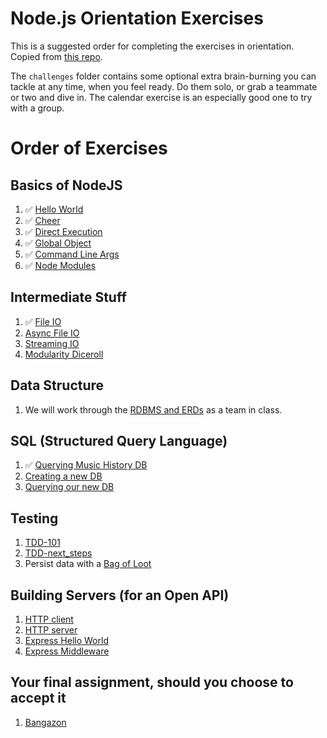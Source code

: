 # Node.js Orientation Exercises

This is a suggested order for completing the exercises in orientation. Copied from [this repo](https://github.com/nashville-software-school/bangazon-corp/tree/master/orientation/resources).

The `challenges` folder contains some optional extra brain-burning you can tackle at any time, when you feel ready. Do them solo, or grab a teammate or two and dive in. The calendar exercise is an especially good one to try with a group.

# Order of Exercises

## Basics of NodeJS

1. :white_check_mark: [Hello World](00-helloWorld.js)
1. :white_check_mark: [Cheer](01-cheer.js)
1. :white_check_mark: [Direct Execution](02-directExec.js)
1. :white_check_mark: [Global Object](03-global.js)
1. :white_check_mark: [Command Line Args](05-sum.js)
1. :white_check_mark: [Node Modules](06-chalkFlag.js)

## Intermediate Stuff
1. :white_check_mark: [File IO](07-languages.js)
1. [Async File IO](./08-async_file_io.md)
1. [Streaming IO](./09-streaminf-io.md)
1. [Modularity Diceroll](./14-modularity-diceroll.md)

## Data Structure
1. We will work through the [RDBMS and ERDs](./10-relational-database-ERD.md) as a team in class.

## SQL (Structured Query Language)
1. :white_check_mark: [Querying Music History DB](11-music_history.sql)
1. [Creating a new DB](./12-SQLite_create_db.md)
1. [Querying our new DB](./13-SQLite_create_db_02.md)

## Testing
1. [TDD-101](./15-testing_101.md)
1. [TDD-next_steps](./16-tdd-first-steps.md)
1. Persist data with a [Bag of Loot](./17-tdd_bag-o-loot.md)

## Building Servers (for an Open API)
1. [HTTP client](./18-http_client.md)
1. [HTTP server](./19-http-server.md)
1. [Express Hello World](./20-express-hello-world.md)
1. [Express Middleware](./21-express-middleware.md)

## Your final assignment, should you choose to accept it
1. [Bangazon](./22-bangazon-ERD.md)
